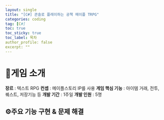 ```yaml
---
layout: single
title: "[C#] 콘솔로 플레이하는 공책 메이플 TRPG"
categories: coding
tag: [C#]
toc: true
toc_sticky: true
toc_label: 목차
author_profile: false
excerpt: ""
---
```


# 🎯게임 소개

**장르** : 텍스트 RPG
**컨셉** : 메이플스토리 IP를 사용
**게임 핵심 기능** : 아이템 거래, 전투, 퀘스트, 저장기능 등
**개발 기간** : 1주일
**개발 인원** : 5명

## ⚙️주요 기능 구현 & 문제 해결
